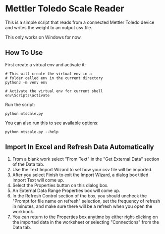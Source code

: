 # Mettler Toledo Scale Reader

This is a simple script that reads from a connected Mettler Toledo device and writes the weight to an output csv file.

This only works on Windows for now.

## How To Use

First create a virtual env and activate it:

```
# This will create the virtual env in a 
# folder called env in the current directory
python3 -m venv env

# Activate the virtual env for current shell
env\Scripts\activate
```

Run the script:

```
python mtscale.py
```

You can also run this to see available options:

```
python mtscale.py --help
```

## Import In Excel and Refresh Data Automatically

1. From a blank work select "From Text" in the "Get External Data" section of the Data tab.
2. Use the Text Import Wizard to set how your csv file will be imported.
3. After you select Finish to exit the Import Wizard, a dialog box titled Import Text will come up.
4. Select the Properties button on this dialog box.
5. An External Data Range Properties box will come up.
6. In the Refresh Control section of the box, you should uncheck the "Prompt for file name on refresh" selection, set the frequency of refresh in minutes, and make sure there will be a refresh when you open the workbook.
7. You can return to the Properties box anytime by either right-clicking on the imported data in the worksheet or selecting "Connections" from the Data tab.
